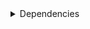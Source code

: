 <details>
<summary>Dependencies</summary>

|Dependency|Before|After|Change|Explicit|Environments|
|-|-|-|-|-|-|
|typos|1.21.0|1.22.7|Minor Upgrade|true|lint on *all platforms*|
|ordered_enum|0.0.8|0.0.9|Patch Upgrade|true|{build, default, py312} on *all platforms*|
|pydantic|2.7.1|2.7.4|Patch Upgrade|true|{build, default, py312} on *all platforms*|
|pytest|8.2.1|8.2.2|Patch Upgrade|true|{default, py312} on *all platforms*|
|ruff|0.4.4|0.4.9|Patch Upgrade|true|lint on *all platforms*|
|py-rattler|py312h1a1520d_0|py312had01cb0_0|Only build string|true|{default, py312} on osx-arm64|
|ca-certificates|2024.2.2|2024.6.2|Minor Upgrade|false|*all*|
|certifi|2024.2.2|2024.6.2|Minor Upgrade|false|build on *all platforms*|
|filelock|3.14.0|3.15.1|Minor Upgrade|false|lint on *all platforms*|
|libsqlite|3.45.3|3.46.0|Minor Upgrade|false|*all*|
|libzlib|1.2.13|1.3.1|Minor Upgrade|false|*all*|
|more-itertools|10.2.0|10.3.0|Minor Upgrade|false|build on *all platforms*|
|nodeenv|1.8.0|1.9.1|Minor Upgrade|false|lint on *all platforms*|
|packaging|24.0|24.1|Minor Upgrade|false|{build, default, py312} on *all platforms*|
|pkginfo|1.10.0|1.11.1|Minor Upgrade|false|build on *all platforms*|
|typing-extensions|4.11.0|4.12.2|Minor Upgrade|false|{build, default, py312} on *all platforms*|
|typing_extensions|4.11.0|4.12.2|Minor Upgrade|false|{build, default, py312} on *all platforms*|
|vc14_runtime|14.38.33135|14.40.33810|Minor Upgrade|false|*all envs* on win-64|
|vs2015_runtime|14.38.33135|14.40.33810|Minor Upgrade|false|*all envs* on win-64|
|zipp|3.17.0|3.19.2|Minor Upgrade|false|{build, default, py312} on *all platforms*|
|cryptography|42.0.7|42.0.8|Patch Upgrade|false|build on linux-64|
|openssl|3.3.0|3.3.1|Patch Upgrade|false|*all*|
|pydantic-core|2.18.2|2.18.4|Patch Upgrade|false|{build, default, py312} on *all platforms*|
|requests|2.32.2|2.32.3|Patch Upgrade|false|build on *all platforms*|
|ld_impl_linux-64|hf3520f5_1|hf3520f5_4|Only build string|false|*all envs* on linux-64|
|libgcc-ng|h77fa898_7|h77fa898_9|Only build string|false|*all envs* on linux-64|
|libgomp|h77fa898_7|h77fa898_9|Only build string|false|*all envs* on linux-64|
|libstdcxx-ng|hc0a3c3a_7|hc0a3c3a_9|Only build string|false|{build, lint} on linux-64|
|vc|ha32ba9b_20|h8a93ad2_20|Only build string|false|*all envs* on win-64|

</details>

[^1]: **Bold** means explicit dependency.
[^2]: Dependency got downgraded.
